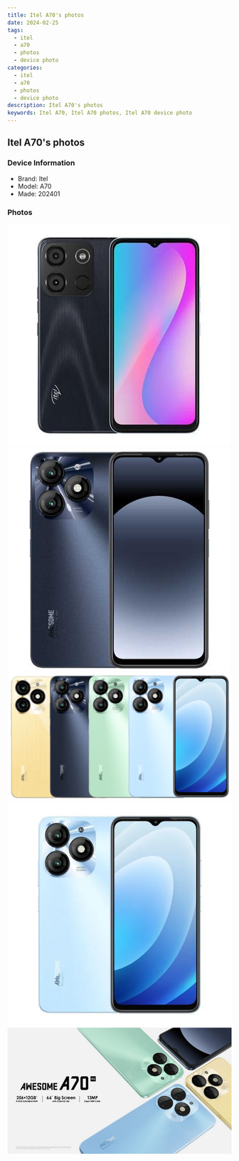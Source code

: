 ```yaml
---
title: Itel A70's photos
date: 2024-02-25
tags: 
  - itel
  - a70
  - photos
  - device photo
categories: 
  - itel
  - a70
  - photos
  - device photo
description: Itel A70's photos
keywords: Itel A70, Itel A70 photos, Itel A70 device photo
---
```


## Itel A70's photos

### Device Information

- Brand: Itel
- Model: A70
- Made: 202401

### Photos

![/images/best-assets/devices/itel/itel-a70/1.jpg](/images/best-assets/devices/itel/itel-a70/1.jpg)
![/images/best-assets/devices/itel/itel-a70/2.jpg](/images/best-assets/devices/itel/itel-a70/2.jpg)
![/images/best-assets/devices/itel/itel-a70/3.jpg](/images/best-assets/devices/itel/itel-a70/3.jpg)
![/images/best-assets/devices/itel/itel-a70/4.jpg](/images/best-assets/devices/itel/itel-a70/4.jpg)
![/images/best-assets/devices/itel/itel-a70/5.jpg](/images/best-assets/devices/itel/itel-a70/5.jpg)
